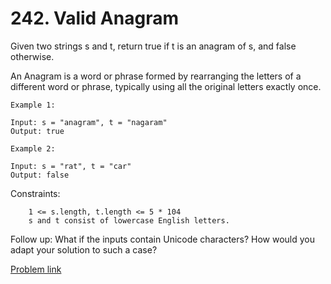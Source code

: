 # 242. Valid Anagram

Given two strings s and t, return true if t is an anagram of s, and false otherwise.

An Anagram is a word or phrase formed by rearranging the letters of a different word or phrase, typically using all the
original letters exactly once.

```
Example 1:

Input: s = "anagram", t = "nagaram"
Output: true

Example 2:

Input: s = "rat", t = "car"
Output: false
```

Constraints:

```
    1 <= s.length, t.length <= 5 * 104
    s and t consist of lowercase English letters.
```

Follow up: What if the inputs contain Unicode characters? How would you adapt your solution to such a case?

[Problem link](https://leetcode.com/problems/valid-anagram/)
